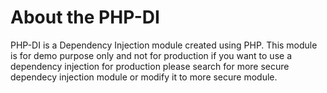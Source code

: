 # About the PHP-DI

PHP-DI is a Dependency Injection module created using PHP. This module is for demo purpose only and not for production if you want to use a dependency injection for production please search for more secure dependecy injection module or modify it to more secure module.
